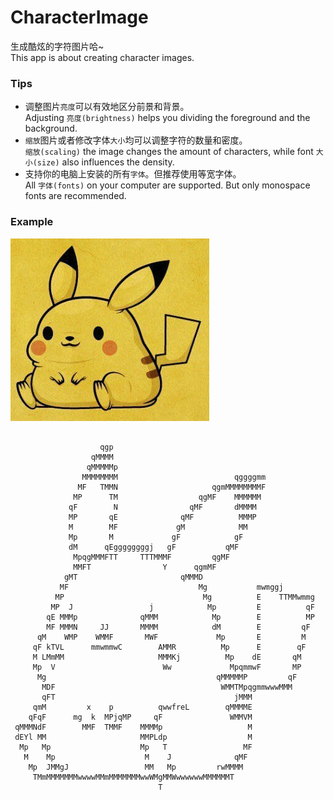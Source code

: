 # CharacterImage
生成酷炫的字符图片哈~</br>
This app is about creating character images.

### Tips
* 调整图片`亮度`可以有效地区分前景和背景。 </br> 
  Adjusting `亮度(brightness)` helps you dividing the foreground and the background.
* `缩放`图片或者修改字体`大小`均可以调整字符的数量和密度。 </br>
  `缩放(scaling)` the image changes the amount of characters, while font `大小(size)` also influences the density.
* 支持你的电脑上安装的所有`字体`。但推荐使用等宽字体。 </br>
  All `字体(fonts)` on your computer are supported. But only monospace fonts are recommended.

### Example
<img src="https://github.com/chanket/CharacterImage/blob/github/Pikachou.jpg?raw=true" />

```
                                                                       
                    qgp                                                
                  qMMMM                                                
                 qMMMMMp                                               
                MMMMMMMM                          qggggmm              
               MF   TMMN                     qgmMMMMMMMMF              
              MP      TM                  qgMF    MMMMMM               
             qF        N                qMF       dMMMM                
             MP       qE              qMF          MMMP                
             M        MF             gM            MM                  
             Mp       M             gF            gF                   
             dM      qEggggggggj   gF           qMF                    
              MpqgMMMFTT     TTTMMMF         qgMF                      
              MMFT                Y      qgmMF                         
            gMT                       qMMMD                            
           MF                             Mg           mwmggj          
          MP                               Mg          E    TTMMwmmg   
         MP  J                 j            Mp         E          qF   
        qE MMMp              qMMM            Mp        E          MP   
        MF MMMN     JJ       MMMM            dM        E         qF    
      qM    WMP    WMMF       MWF             Mp       E         M     
     qF kTVL      mmwmmwC        AMMR          Mp      E        qF     
     M LMmMM                     MMMKj          Mp    dE       qM      
     Mp  V                        Ww             MpqmmwF       MP      
      Mg                                      qMMMMMP         qF       
       MDF                                     WMMTMpqgmmwwwMMM        
       qFT                                        jMMM                 
     qmM         x    p          qwwfreL        qMMMME                 
    qFqF      mg  k  MPjqMP     qF               WMMVM                 
 qMMMNdF        MMF  TMMF    MMMMp                   M                 
 dEYl MM                     MMPLdp                  M                 
  Mp   Mp                    Mp   T                 MF                 
   M    Mp                    M    J              qMF                  
    Mp  JMMgJ                 MM   Mp         rwMMMM                   
     TMmMMMMMMMwwwwMMmMMMMMMMwwWMgMMWwwwwwwMMMMMMT                     
                                 T                                     
                                                                                         
```
